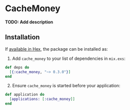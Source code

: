 # CacheMoney

**TODO: Add description**

## Installation

If [available in Hex](https://hex.pm/docs/publish), the package can be installed as:

  1. Add `cache_money` to your list of dependencies in `mix.exs`:

  ```elixir
  def deps do
    [{:cache_money, "~> 0.3.0"}]
  end
  ```

  2. Ensure `cache_money` is started before your application:

  ```elixir
  def application do
    [applications: [:cache_money]]
  end
  ```

